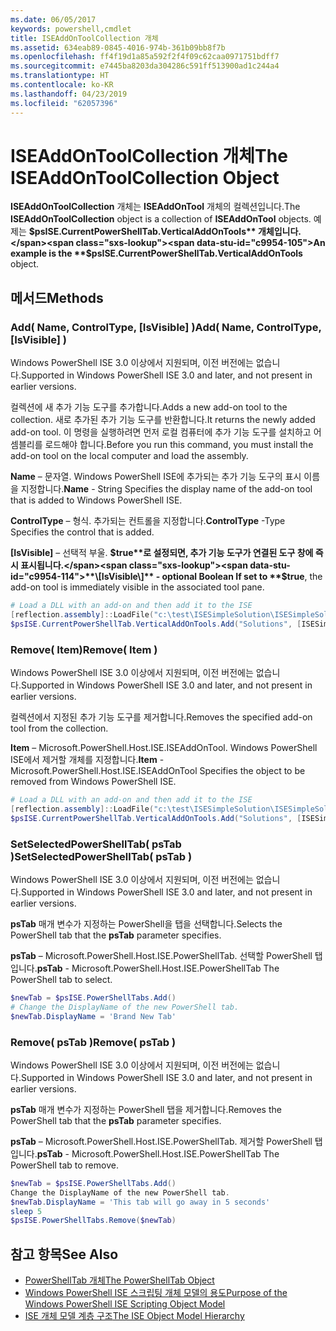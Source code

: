 ```yaml
---
ms.date: 06/05/2017
keywords: powershell,cmdlet
title: ISEAddOnToolCollection 개체
ms.assetid: 634eab89-0845-4016-974b-361b09bb8f7b
ms.openlocfilehash: ff4f19d1a85a592f2f4f09c62caa0971751bdff7
ms.sourcegitcommit: e7445ba8203da304286c591ff513900ad1c244a4
ms.translationtype: HT
ms.contentlocale: ko-KR
ms.lasthandoff: 04/23/2019
ms.locfileid: "62057396"
---
```

# <a name="the-iseaddontoolcollection-object"></a><span data-ttu-id="c9954-103">ISEAddOnToolCollection 개체</span><span class="sxs-lookup"><span data-stu-id="c9954-103">The ISEAddOnToolCollection Object</span></span>

<span data-ttu-id="c9954-104">**ISEAddOnToolCollection** 개체는 **ISEAddOnTool** 개체의 컬렉션입니다.</span><span class="sxs-lookup"><span data-stu-id="c9954-104">The **ISEAddOnToolCollection** object is a collection of **ISEAddOnTool** objects.</span></span> <span data-ttu-id="c9954-105">예제는 **$psISE.CurrentPowerShellTab.VerticalAddOnTools** 개체입니다.</span><span class="sxs-lookup"><span data-stu-id="c9954-105">An example is the **$psISE.CurrentPowerShellTab.VerticalAddOnTools** object.</span></span>

## <a name="methods"></a><span data-ttu-id="c9954-106">메서드</span><span class="sxs-lookup"><span data-stu-id="c9954-106">Methods</span></span>

### <a name="add-name-controltype-isvisible-"></a><span data-ttu-id="c9954-107">Add\( Name, ControlType, \[IsVisible\] \)</span><span class="sxs-lookup"><span data-stu-id="c9954-107">Add\( Name, ControlType, \[IsVisible\] \)</span></span>

<span data-ttu-id="c9954-108">Windows PowerShell ISE 3.0 이상에서 지원되며, 이전 버전에는 없습니다.</span><span class="sxs-lookup"><span data-stu-id="c9954-108">Supported in Windows PowerShell ISE 3.0 and later, and not present in earlier versions.</span></span>

<span data-ttu-id="c9954-109">컬렉션에 새 추가 기능 도구를 추가합니다.</span><span class="sxs-lookup"><span data-stu-id="c9954-109">Adds a new add-on tool to the collection.</span></span> <span data-ttu-id="c9954-110">새로 추가된 추가 기능 도구를 반환합니다.</span><span class="sxs-lookup"><span data-stu-id="c9954-110">It returns the newly added add-on tool.</span></span> <span data-ttu-id="c9954-111">이 명령을 실행하려면 먼저 로컬 컴퓨터에 추가 기능 도구를 설치하고 어셈블리를 로드해야 합니다.</span><span class="sxs-lookup"><span data-stu-id="c9954-111">Before you run this command, you must install the add-on tool on the local computer and load the assembly.</span></span>

<span data-ttu-id="c9954-112">**Name** – 문자열. Windows PowerShell ISE에 추가되는 추가 기능 도구의 표시 이름을 지정합니다.</span><span class="sxs-lookup"><span data-stu-id="c9954-112">**Name** - String Specifies the display name of the add-on tool that is added to Windows PowerShell ISE.</span></span>

<span data-ttu-id="c9954-113">**ControlType** – 형식. 추가되는 컨트롤을 지정합니다.</span><span class="sxs-lookup"><span data-stu-id="c9954-113">**ControlType** -Type Specifies the control that is added.</span></span>

<span data-ttu-id="c9954-114">**\[IsVisible\]** – 선택적 부울. **$true**로 설정되면, 추가 기능 도구가 연결된 도구 창에 즉시 표시됩니다.</span><span class="sxs-lookup"><span data-stu-id="c9954-114">**\[IsVisible\]** - optional Boolean If set to **$true**, the add-on tool is immediately visible in the associated tool pane.</span></span>

```powershell
# Load a DLL with an add-on and then add it to the ISE
[reflection.assembly]::LoadFile("c:\test\ISESimpleSolution\ISESimpleSolution.dll")
$psISE.CurrentPowerShellTab.VerticalAddOnTools.Add("Solutions", [ISESimpleSolution.Solution], $true)
```

### <a name="remove-item-"></a><span data-ttu-id="c9954-115">Remove\( Item\)</span><span class="sxs-lookup"><span data-stu-id="c9954-115">Remove\( Item \)</span></span>

<span data-ttu-id="c9954-116">Windows PowerShell ISE 3.0 이상에서 지원되며, 이전 버전에는 없습니다.</span><span class="sxs-lookup"><span data-stu-id="c9954-116">Supported in Windows PowerShell ISE 3.0 and later, and not present in earlier versions.</span></span>

<span data-ttu-id="c9954-117">컬렉션에서 지정된 추가 기능 도구를 제거합니다.</span><span class="sxs-lookup"><span data-stu-id="c9954-117">Removes the specified add-on tool from the collection.</span></span>

<span data-ttu-id="c9954-118">**Item** – Microsoft.PowerShell.Host.ISE.ISEAddOnTool. Windows PowerShell ISE에서 제거할 개체를 지정합니다.</span><span class="sxs-lookup"><span data-stu-id="c9954-118">**Item** - Microsoft.PowerShell.Host.ISE.ISEAddOnTool Specifies the object to be removed from Windows PowerShell ISE.</span></span>

```powershell
# Load a DLL with an add-on and then add it to the ISE
[reflection.assembly]::LoadFile("c:\test\ISESimpleSolution\ISESimpleSolution.dll")
$psISE.CurrentPowerShellTab.VerticalAddOnTools.Add("Solutions", [ISESimpleSolution.Solution], $true)
```

### <a name="setselectedpowershelltab-pstab-"></a><span data-ttu-id="c9954-119">SetSelectedPowerShellTab\( psTab \)</span><span class="sxs-lookup"><span data-stu-id="c9954-119">SetSelectedPowerShellTab\( psTab \)</span></span>

<span data-ttu-id="c9954-120">Windows PowerShell ISE 3.0 이상에서 지원되며, 이전 버전에는 없습니다.</span><span class="sxs-lookup"><span data-stu-id="c9954-120">Supported in Windows PowerShell ISE 3.0 and later, and not present in earlier versions.</span></span>

<span data-ttu-id="c9954-121">**psTab** 매개 변수가 지정하는 PowerShell을 탭을 선택합니다.</span><span class="sxs-lookup"><span data-stu-id="c9954-121">Selects the PowerShell tab that the **psTab** parameter specifies.</span></span>

<span data-ttu-id="c9954-122">**psTab** – Microsoft.PowerShell.Host.ISE.PowerShellTab. 선택할 PowerShell 탭입니다.</span><span class="sxs-lookup"><span data-stu-id="c9954-122">**psTab** - Microsoft.PowerShell.Host.ISE.PowerShellTab The PowerShell tab to select.</span></span>

```powershell
$newTab = $psISE.PowerShellTabs.Add()
# Change the DisplayName of the new PowerShell tab.
$newTab.DisplayName = 'Brand New Tab'
```

### <a name="remove-pstab-"></a><span data-ttu-id="c9954-123">Remove\( psTab \)</span><span class="sxs-lookup"><span data-stu-id="c9954-123">Remove\( psTab \)</span></span>

<span data-ttu-id="c9954-124">Windows PowerShell ISE 3.0 이상에서 지원되며, 이전 버전에는 없습니다.</span><span class="sxs-lookup"><span data-stu-id="c9954-124">Supported in Windows PowerShell ISE 3.0 and later, and not present in earlier versions.</span></span>

<span data-ttu-id="c9954-125">**psTab** 매개 변수가 지정하는 PowerShell 탭을 제거합니다.</span><span class="sxs-lookup"><span data-stu-id="c9954-125">Removes the PowerShell tab that the **psTab** parameter specifies.</span></span>

<span data-ttu-id="c9954-126">**psTab** – Microsoft.PowerShell.Host.ISE.PowerShellTab. 제거할 PowerShell 탭입니다.</span><span class="sxs-lookup"><span data-stu-id="c9954-126">**psTab** - Microsoft.PowerShell.Host.ISE.PowerShellTab The PowerShell tab to remove.</span></span>

```powershell
$newTab = $psISE.PowerShellTabs.Add()
Change the DisplayName of the new PowerShell tab.
$newTab.DisplayName = 'This tab will go away in 5 seconds'
sleep 5
$psISE.PowerShellTabs.Remove($newTab)
```

## <a name="see-also"></a><span data-ttu-id="c9954-127">참고 항목</span><span class="sxs-lookup"><span data-stu-id="c9954-127">See Also</span></span>

- [<span data-ttu-id="c9954-128">PowerShellTab 개체</span><span class="sxs-lookup"><span data-stu-id="c9954-128">The PowerShellTab Object</span></span>](The-PowerShellTab-Object.md)
- [<span data-ttu-id="c9954-129">Windows PowerShell ISE 스크립팅 개체 모델의 용도</span><span class="sxs-lookup"><span data-stu-id="c9954-129">Purpose of the Windows PowerShell ISE Scripting Object Model</span></span>](Purpose-of-the-Windows-PowerShell-ISE-Scripting-Object-Model.md)
- [<span data-ttu-id="c9954-130">ISE 개체 모델 계층 구조</span><span class="sxs-lookup"><span data-stu-id="c9954-130">The ISE Object Model Hierarchy</span></span>](The-ISE-Object-Model-Hierarchy.md)